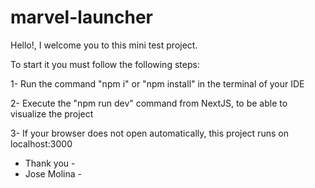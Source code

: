 # marvel-launcher

Hello!, I welcome you to this mini test project.

To start it you must follow the following steps:

1- Run the command "npm i" or "npm install" in the terminal of your IDE

2- Execute the "npm run dev" command from NextJS, to be able to visualize the project

3- If your browser does not open automatically, this project runs on localhost:3000

- Thank you -
- Jose Molina -
